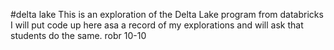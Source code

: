 #delta lake
This is an exploration of the Delta Lake program from databricks  I will put code up here asa a record of my explorations and will ask that students do the same.
robr 10-10
